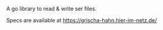 A go library to read & write ser files. 

Specs are available at https://grischa-hahn.hier-im-netz.de/


